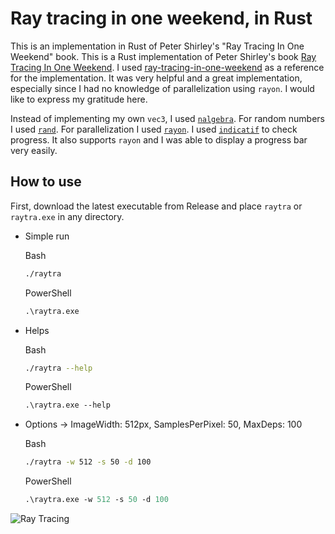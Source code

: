 # Ray tracing in one weekend, in Rust

This is an implementation in Rust of Peter Shirley's "Ray Tracing In One Weekend" book.
This is a Rust implementation of Peter Shirley's book [Ray Tracing In One Weekend](https://raytracing.github.io/books/RayTracingInOneWeekend.html). I used [ray-tracing-in-one-weekend](ray-tracing-in-one-weekend) as a reference for the implementation. It was very helpful and a great implementation, especially since I had no knowledge of parallelization using `rayon`. I would like to express my gratitude here.

Instead of implementing my own `vec3`, I used [`nalgebra`](https://github.com/dimforge/nalgebra).
For random numbers I used [`rand`](https://github.com/rust-random/rand).
For parallelization I used [`rayon`](https://github.com/rayon-rs/rayon).
I used [`indicatif`](https://github.com/console-rs/indicatif) to check progress. It also supports `rayon` and I was able to display a progress bar very easily.

## How to use

First, download the latest executable from Release and place `raytra` or `raytra.exe` in any directory.

- Simple run

  Bash

  ```bash
  ./raytra
  ```

  PowerShell

  ```ps
  .\raytra.exe
  ```

- Helps

  Bash

  ```bash
  ./raytra --help
  ```

  PowerShell

  ```ps
  .\raytra.exe --help
  ```

- Options -> ImageWidth: 512px, SamplesPerPixel: 50, MaxDeps: 100

  Bash

  ```bash
  ./raytra -w 512 -s 50 -d 100
  ```

  PowerShell

  ```ps
  .\raytra.exe -w 512 -s 50 -d 100
  ```

![Ray Tracing](https://raytracing.github.io/images/img-1.21-book1-final.jpg)
